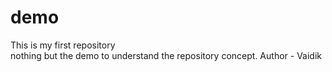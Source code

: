 # demo
This is my first repository
<br>
nothing but the demo to understand the repository concept.
Author - Vaidik 
